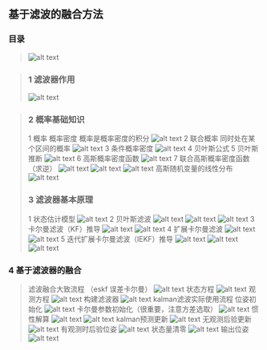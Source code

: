 ## 基于滤波的融合方法
### 目录
> ![alt text](image.png)

> ### 1 滤波器作用
> ![alt text](image-1.png)

> ### 2 概率基础知识
> 1 概率 概率密度
> 概率是概率密度的积分
> ![alt text](image-2.png)
> 2 联合概率
> 同时处在某个区间的概率
> ![alt text](image-3.png)
> 3 条件概率密度
> ![alt text](image-4.png)
> 4 贝叶斯公式 
> 5 贝叶斯推断
> ![alt text](image-5.png)
> 6 高斯概率密度函数
> ![alt text](image-6.png)
> 7 联合高斯概率密度函数 （求逆）
> ![alt text](image-7.png)
> ![alt text](image-8.png)
> ![alt text](image-9.png)
> 高斯随机变量的线性分布
> ![alt text](image-10.png)
> ### 3 滤波器基本原理
> 1 状态估计模型
> ![alt text](image-11.png)
> 2 贝叶斯滤波
> ![alt text](image-12.png)
> ![alt text](image-13.png)
> ![alt text](image-14.png)
> 3 卡尔曼滤波（KF）推导
> ![alt text](image-15.png)
> ![alt text](image-16.png)
> 4 扩展卡尔曼滤波
> ![alt text](image-17.png)
> ![alt text](image-18.png)
> 5 迭代扩展卡尔曼滤波（IEKF）推导
> ![alt text](image-19.png)
> ![alt text](image-20.png)
> ![alt text](image-21.png)

### 4 基于滤波器的融合
> 滤波融合大致流程 （eskf 误差卡尔曼）
> ![alt text](image-22.png)
> 状态方程
> ![alt text](image-23.png)
> 观测方程
> ![alt text](image-24.png)
> 构建滤波器
> ![alt text](image-25.png)
> kalman滤波实际使用流程
> 位姿初始化
> ![alt text](image-26.png)
> 卡尔曼参数初始化（很重要，注意方差选取）
> ![alt text](image-27.png)
> 惯性解算
> ![alt text](image-28.png)
> ![alt text](image-29.png)
> kalman预测更新
> ![alt text](image-30.png)
> 无观测后验更新
> ![alt text](image-31.png)
> 有观测时后验位姿
> ![alt text](image-32.png)
> 状态量清零
> ![alt text](image-33.png)
> 输出位姿
> ![alt text](image-34.png)
